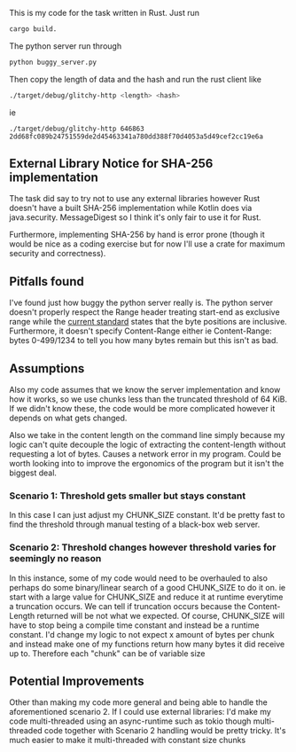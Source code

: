 This is my code for the task written in Rust. 
Just run 
```bash 
cargo build.
```
The python server run through 
```bash
python buggy_server.py
```
Then copy the length of data and the hash and run the rust client like 
```bash
./target/debug/glitchy-http <length> <hash>
```
ie 
```
./target/debug/glitchy-http 646863 2dd68fc089b24751559de2d45463341a780dd388f70d4053a5d49cef2cc19e6a
```

## External Library Notice for SHA-256 implementation
The task did say to try not to use any external libraries however 
Rust doesn't have a built SHA-256 implementation while Kotlin does
via java.security. MessageDigest so I think it's only fair to use it for Rust. 

Furthermore, implementing SHA-256 by hand is error prone (though it would be nice 
as a coding exercise but for now I'll use a crate for maximum security and correctness).

## Pitfalls found 
I've found just how buggy the python server really is. 
The python server doesn't properly respect the Range header treating start-end as exclusive range
while the [current standard](https://www.rfc-editor.org/rfc/rfc7233#section-2.1) states that the byte positions are inclusive. 
Furthermore, it doesn't specify Content-Range either ie Content-Range: bytes 0-499/1234 to tell you how many 
bytes remain but this isn't as bad.

## Assumptions
Also my code assumes that we know the server implementation and know how it works, 
so we use chunks less than the truncated threshold of 64 KiB. 
If we didn't know these, the code would be more complicated however it depends on what gets changed.

Also we take in the content length on the command line simply because my logic can't quite decouple the logic 
of extracting the content-length without requesting a lot of bytes. Causes a network error in my program. 
Could be worth looking into to improve the ergonomics of the program but it isn't the biggest deal.

### Scenario 1: Threshold gets smaller but stays constant
In this case I can just adjust my CHUNK_SIZE constant.
It'd be pretty fast to find the threshold through manual testing of a black-box web server. 

### Scenario 2: Threshold changes however threshold varies for seemingly no reason
In this instance, some of my code would need to be overhauled to also perhaps do some binary/linear search 
of a good CHUNK_SIZE to do it on. ie start with a large value for CHUNK_SIZE and reduce it at runtime everytime
a truncation occurs. We can tell if truncation occurs because the Content-Length returned will be not what we
expected. Of course, CHUNK_SIZE will have to stop being a compile time constant and instead be a runtime constant.
I'd change my logic to not expect x amount of bytes per chunk and instead make one of my functions return
how many bytes it did receive up to. Therefore each "chunk" can be of variable size

## Potential Improvements
Other than making my code more general and being able to handle the aforementioned scenario 2. 
If I could use external libraries: I'd make my code multi-threaded using an async-runtime such as tokio 
though multi-threaded code together with Scenario 2 handling would be pretty tricky. 
It's much easier to make it multi-threaded with constant size chunks
